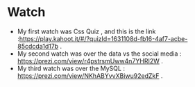 # Watch
* My first watch was Css Quiz , and this is the link :https://play.kahoot.it/#/?quizId=1631108d-fb16-4af7-acbe-85cdcda1d17b .
* My second watch was over the data vs the social media  : https://prezi.com/view/r4pstrsmUww4n7YHRI2W .
* My third watch was over the MySQL : https://prezi.com/view/NKhABYvvXBiwu92edZkF .
